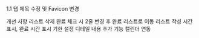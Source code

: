 


1.1
탭 제목 수정 및 Favicon 변경




개선 사항
 리스트 삭제
 완료 체크 시 2줄 변경 후 완료 리스트로 이동
 리스트 작성 시간 표시, 완료 시간 표시
 기한 설정
 디테일 내용 추가 기능
 캘린더 연동
